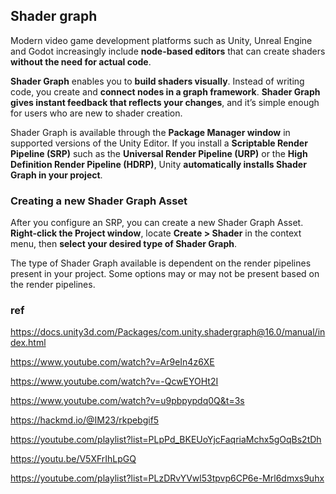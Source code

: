 ## Shader graph

Modern video game development platforms such as Unity, Unreal Engine and Godot increasingly include **node-based editors** that can create shaders **without the need for actual code**.

**Shader Graph** enables you to **build shaders visually**. Instead of writing code, you create and **connect nodes in a graph framework**. **Shader Graph gives instant feedback that reflects your changes**, and it’s simple enough for users who are new to shader creation.



Shader Graph is available through the **Package Manager window** in supported versions of the Unity Editor. If you install a **Scriptable Render Pipeline (SRP)** such as the **Universal Render Pipeline (URP)** or the **High Definition Render Pipeline (HDRP)**, Unity **automatically installs Shader Graph in your project**.


### Creating a new Shader Graph Asset
After you configure an SRP, you can create a new Shader Graph Asset. **Right-click the Project window**, locate **Create > Shader** in the context menu, then **select your desired type of Shader Graph**.

The type of Shader Graph available is dependent on the render pipelines present in your project. Some options may or may not be present based on the render pipelines.


### ref
https://docs.unity3d.com/Packages/com.unity.shadergraph@16.0/manual/index.html

https://www.youtube.com/watch?v=Ar9eIn4z6XE

https://www.youtube.com/watch?v=-QcwEYOHt2I

https://www.youtube.com/watch?v=u9pbpypdq0Q&t=3s

https://hackmd.io/@IM23/rkpebgif5

https://youtube.com/playlist?list=PLpPd_BKEUoYjcFaqriaMchx5gOqBs2tDh

https://youtu.be/V5XFrIhLpGQ

https://youtube.com/playlist?list=PLzDRvYVwl53tpvp6CP6e-Mrl6dmxs9uhx



